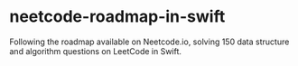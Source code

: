 # neetcode-roadmap-in-swift
Following the roadmap available on Neetcode.io, solving 150 data structure and algorithm questions on LeetCode in Swift.
